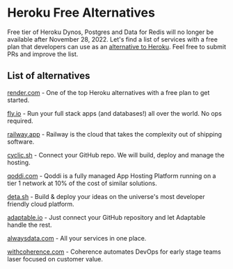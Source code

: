 # Heroku Free Alternatives
Free tier of Heroku Dynos, Postgres and Data for Redis will no longer be available after November 28, 2022. Let's find a list of services with a free plan that developers can use as an [alternative to Heroku](https://engagespot.co/blog/free-heroku-alternatives). Feel free to submit PRs and improve the list.

## List of alternatives

[render.com](https://render.com/) - One of the top Heroku alternatives with a free plan to get started.

[fly.io](https://fly.io/) - Run your full stack apps (and databases!) all over the world. No ops required.

[railway.app](https://railway.app/) - Railway is the cloud that takes the complexity out of shipping software.

[cyclic.sh](https://www.cyclic.sh/) - Connect your GitHub repo. We will build, deploy and manage the hosting.

[qoddi.com](https://qoddi.com/) - Qoddi is a fully managed App Hosting Platform running on a tier 1 network at 10% of the cost of similar solutions.

[deta.sh](https://www.deta.sh/) - Build & deploy your ideas on the universe's most developer friendly cloud platform.

[adaptable.io](https://adaptable.io/) - Just connect your GitHub repository and let Adaptable handle the rest.

[alwaysdata.com](https://www.alwaysdata.com/en/) - All your services in one place.

[withcoherence.com](https://www.withcoherence.com/) - Coherence automates DevOps for early stage teams laser focused on customer value.


